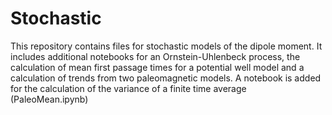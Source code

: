 # Stochastic
This repository contains files for stochastic models of the dipole moment. It includes additional notebooks for an Ornstein-Uhlenbeck process, the calculation of mean first passage times for a potential well model and a calculation of trends from two paleomagnetic models. A notebook is added for the calculation of the variance of a finite time average (PaleoMean.ipynb)
